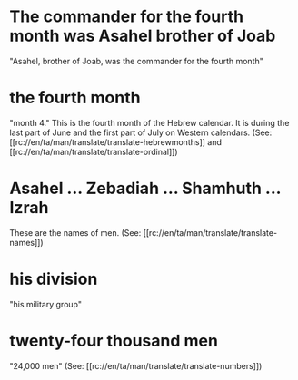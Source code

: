 # The commander for the fourth month was Asahel brother of Joab

"Asahel, brother of Joab, was the commander for the fourth month"

# the fourth month

"month 4." This is the fourth month of the Hebrew calendar. It is during the last part of June and the first part of July on Western calendars. (See: [[rc://en/ta/man/translate/translate-hebrewmonths]] and [[rc://en/ta/man/translate/translate-ordinal]])

# Asahel ... Zebadiah ... Shamhuth ... Izrah

These are the names of men. (See: [[rc://en/ta/man/translate/translate-names]])

# his division

"his military group"

# twenty-four thousand men

"24,000 men" (See: [[rc://en/ta/man/translate/translate-numbers]])

